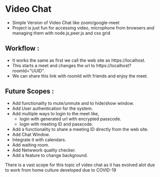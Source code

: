 # Video Chat 

- Simple Version of Video Chat like zoom/google-meet
- Project is just fun for accessing video, microphone from browsers and managing them with node.js,peer.js and css grid

## Workflow :

- It works the same as first we call the web site as https://localhost. 
- This starts a meet and changes the url to https://localhost?roomId="UUID".
- We can share this link with roomId with friends and enjoy the meet.

## Future Scopes :

- Add functionality to mute/unmute and to hide/show window.
- Add User authentication for the system.
- Add multiple ways to login to the meet like,
  - login with generated url with encrypted passcode.
  - login with meeting ID and passcode.
- Add a functionality to share a meeting ID directly from the web site.
- Add Chat Window.
- Integrate it with calendars.
- Add waiting room. 
- Add Netwwork quality checker.
- Add a feature to change background.

There is a vast scope for this topic of video chat as it has evolved alot due to work from home culture developed due to COVID-19

